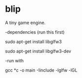 # blip

A tiny game engine.

-dependencies (run this first)

sudo apt-get install libglfw3

sudo apt-get install libglfw3-dev

-run with

gcc *c -o main -Iinclude -lglfw -lGL
